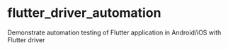 # flutter_driver_automation

Demonstrate automation testing of Flutter application in Android/iOS with Flutter driver

